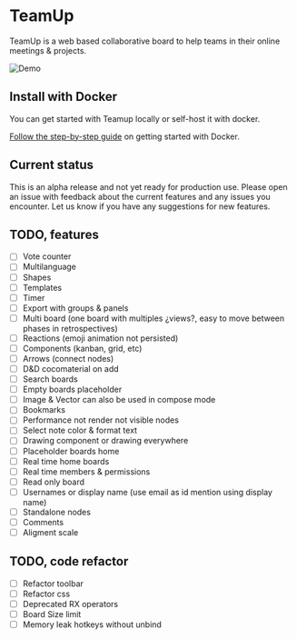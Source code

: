 # TeamUp

TeamUp is a web based collaborative board to help teams in their online meetings & projects.

![Demo](https://github.com/juanfran/team-up/blob/main/resources/demo-teamup-new.gif)

## Install with Docker

You can get started with Teamup locally or self-host it with docker.

[Follow the step-by-step guide](./INSTALL.md) on getting started with Docker.

## Current status

This is an alpha release and not yet ready for production use. Please open an issue with feedback about the current features and any issues you encounter. Let us know if you have any suggestions for new features.

## TODO, features

- [ ] Vote counter
- [ ] Multilanguage
- [ ] Shapes
- [ ] Templates
- [ ] Timer
- [ ] Export with groups & panels
- [ ] Multi board (one board with multiples ¿views?, easy to move between phases in retrospectives)
- [ ] Reactions (emoji animation not persisted)
- [ ] Components (kanban, grid, etc)
- [ ] Arrows (connect nodes)
- [ ] D&D cocomaterial on add
- [ ] Search boards
- [ ] Empty boards placeholder
- [ ] Image & Vector can also be used in compose mode
- [ ] Bookmarks
- [ ] Performance not render not visible nodes
- [ ] Select note color & format text
- [ ] Drawing component or drawing everywhere
- [ ] Placeholder boards home
- [ ] Real time home boards
- [ ] Real time members & permissions
- [ ] Read only board
- [ ] Usernames or display name (use email as id mention using display name)
- [ ] Standalone nodes
- [ ] Comments
- [ ] Aligment scale

## TODO, code refactor

- [ ] Refactor toolbar
- [ ] Refactor css
- [ ] Deprecated RX operators
- [ ] Board Size limit
- [ ] Memory leak hotkeys without unbind
